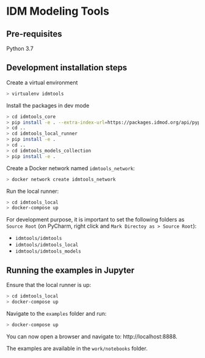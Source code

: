 # IDM Modeling Tools

## Pre-requisites
Python 3.7

## Development installation steps
Create a virtual environment
```bash
> virtualenv idmtools
```

Install the packages in dev mode
```bash
> cd idmtools_core
> pip install -e . --extra-index-url=https://packages.idmod.org/api/pypi/pypi-production/simple
> cd ..
> cd idmtools_local_runner
> pip install -e .
> cd ..
> cd idmtools_models_collection
> pip install -e .
```

Create a Docker network named `idmtools_network`:
```bash
> docker network create idmtools_network
```

Run the local runner:
```bash
> cd idmtools_local
> docker-compose up
```

For development purpose, it is important to set the following folders as `Source Root` (on PyCharm, right click and `Mark Directoy as > Source Root`):
- `idmtools/idmtools`
- `idmtools/idmtools_local`
- `idmtools/idmtools_models`

## Running the examples in Jupyter
Ensure that the local runner is up:
```bash
> cd idmtools_local
> docker-compose up
```

Navigate to the `examples` folder and run:
```bash
> docker-compose up
```

You can now open a browser and navigate to: http://localhost:8888.

The examples are available in the `work/notebooks` folder.
